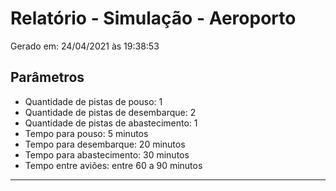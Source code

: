 # Relatório - Simulação - Aeroporto
Gerado em: 24/04/2021 às 19:38:53
## Parâmetros
 - Quantidade de pistas de pouso: 1
 - Quantidade de pistas de desembarque: 2
 - Quantidade de pistas de abastecimento: 1
 - Tempo para pouso: 5 minutos
 - Tempo para desembarque: 20 minutos
 - Tempo para abastecimento: 30 minutos
 - Tempo entre aviões: entre 60 a 90 minutos
------
